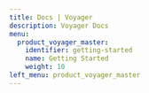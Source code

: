 ```yaml
---
title: Docs | Voyager
description: Voyager Docs
menu:
  product_voyager_master:
    identifier: getting-started
    name: Getting Started
    weight: 10
left_menu: product_voyager_master
---
```

